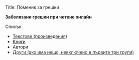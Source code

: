 Title: Поменик за грешки

<b>Забелязани грешки при четене онлайн</b>

Списък

* [Текстове (произведения)](/errors-online/texts)
* [Книги](/errors-online/books)
* Автори
* [Други (ако има нещо, невключено в първите три групи)](/errors-online/others)
